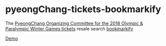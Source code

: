 # pyeongChang-tickets-bookmarkify
The <a href="https://tickets.pyeongchang2018.com/ReSale">PyeongChang Organizing Committee for the 2018 Olympic & Paralympic Winter Games tickets</a> resale search <a href="https://chrome.google.com/webstore/detail/bakgmoolecdpgkmjcbpboepeegpeehdp">bookmarkify</a>

<a href="https://www.youtube.com/watch?v=ji4vxBQCCoA">Demo</a>
